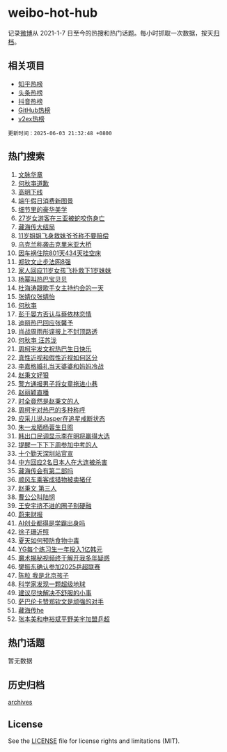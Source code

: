 # weibo-hot-hub

记录[微博](https://www.weibo.com)从 2021-1-7 日至今的热搜和热门话题。每小时抓取一次数据，按天[归档](archives)。

## 相关项目

- [知乎热榜](https://github.com/lonnyzhang423/zhihu-hot-hub)
- [头条热榜](https://github.com/lonnyzhang423/toutiao-hot-hub)
- [抖音热榜](https://github.com/lonnyzhang423/douyin-hot-hub)
- [GitHub热榜](https://github.com/lonnyzhang423/github-hot-hub)
- [v2ex热榜](https://github.com/lonnyzhang423/v2ex-hot-hub)


`更新时间：2025-06-03 21:32:48 +0800`

## 热门搜索

1. [文脉华章](https://m.weibo.cn/search?containerid=100103type%3D1%26t%3D10%26q%3D%23%E6%96%87%E8%84%89%E5%8D%8E%E7%AB%A0%23&stream_entry_id=51&isnewpage=1&extparam=seat%3D1%26c_type%3D51%26pos%3D0%26cate%3D10103%26q%3D%2523%25E6%2596%2587%25E8%2584%2589%25E5%258D%258E%25E7%25AB%25A0%2523%26filter_type%3Drealtimehot%26dgr%3D0%26stream_entry_id%3D51%26display_time%3D1748957566%26pre_seqid%3D17489575667550445716133)
1. [何秋亊道歉](https://m.weibo.cn/search?containerid=100103type%3D1%26t%3D10%26q%3D%E4%BD%95%E7%A7%8B%E4%BA%8A%E9%81%93%E6%AD%89&stream_entry_id=31&isnewpage=1&extparam=seat%3D1%26c_type%3D31%26cate%3D5001%26q%3D%25E4%25BD%2595%25E7%25A7%258B%25E4%25BA%258A%25E9%2581%2593%25E6%25AD%2589%26dgr%3D0%26stream_entry_id%3D31%26flag%3D1%26pos%3D0%26band_rank%3D1%26realpos%3D1%26filter_type%3Drealtimehot%26lcate%3D5001%26display_time%3D1748957566%26pre_seqid%3D17489575667550445716133)
1. [高明下线](https://m.weibo.cn/search?containerid=100103type%3D1%26t%3D10%26q%3D%E9%AB%98%E6%98%8E%E4%B8%8B%E7%BA%BF&stream_entry_id=31&isnewpage=1&extparam=seat%3D1%26c_type%3D31%26cate%3D5001%26q%3D%25E9%25AB%2598%25E6%2598%258E%25E4%25B8%258B%25E7%25BA%25BF%26dgr%3D0%26stream_entry_id%3D31%26flag%3D1%26pos%3D1%26band_rank%3D2%26realpos%3D2%26filter_type%3Drealtimehot%26lcate%3D5001%26display_time%3D1748957566%26pre_seqid%3D17489575667550445716133)
1. [端午假日消费新图景](https://m.weibo.cn/search?containerid=100103type%3D1%26t%3D10%26q%3D%23%E7%AB%AF%E5%8D%88%E5%81%87%E6%97%A5%E6%B6%88%E8%B4%B9%E6%96%B0%E5%9B%BE%E6%99%AF%23&stream_entry_id=31&isnewpage=1&extparam=seat%3D1%26c_type%3D31%26cate%3D5001%26q%3D%2523%25E7%25AB%25AF%25E5%258D%2588%25E5%2581%2587%25E6%2597%25A5%25E6%25B6%2588%25E8%25B4%25B9%25E6%2596%25B0%25E5%259B%25BE%25E6%2599%25AF%2523%26dgr%3D0%26stream_entry_id%3D31%26flag%3D0%26pos%3D2%26band_rank%3D3%26realpos%3D3%26filter_type%3Drealtimehot%26lcate%3D5001%26display_time%3D1748957566%26pre_seqid%3D17489575667550445716133)
1. [细节里的豪华美学](https://m.weibo.cn/search?containerid=100103type%3D1%26t%3D10%26q%3D%23%E7%BB%86%E8%8A%82%E9%87%8C%E7%9A%84%E8%B1%AA%E5%8D%8E%E7%BE%8E%E5%AD%A6%23&stream_entry_id=31&isnewpage=1&extparam=seat%3D1%26c_type%3D31%26is_ad_pos%3D1%26cate%3D5001%26q%3D%2523%25E7%25BB%2586%25E8%258A%2582%25E9%2587%258C%25E7%259A%2584%25E8%25B1%25AA%25E5%258D%258E%25E7%25BE%258E%25E5%25AD%25A6%2523%26dgr%3D0%26adid%3D288628%26stream_entry_id%3D31%26filter_type%3Drealtimehot%26topic_ad%3D1%26pos%3D3%26band_rank%3D4%26lcate%3D5001%26display_time%3D1748957566%26pre_seqid%3D17489575667550445716133)
1. [27岁女游客在三亚被蛇咬伤身亡](https://m.weibo.cn/search?containerid=100103type%3D1%26t%3D10%26q%3D%2327%E5%B2%81%E5%A5%B3%E6%B8%B8%E5%AE%A2%E5%9C%A8%E4%B8%89%E4%BA%9A%E8%A2%AB%E8%9B%87%E5%92%AC%E4%BC%A4%E8%BA%AB%E4%BA%A1%23&stream_entry_id=31&isnewpage=1&extparam=seat%3D1%26c_type%3D31%26cate%3D5001%26q%3D%252327%25E5%25B2%2581%25E5%25A5%25B3%25E6%25B8%25B8%25E5%25AE%25A2%25E5%259C%25A8%25E4%25B8%2589%25E4%25BA%259A%25E8%25A2%25AB%25E8%259B%2587%25E5%2592%25AC%25E4%25BC%25A4%25E8%25BA%25AB%25E4%25BA%25A1%2523%26dgr%3D0%26stream_entry_id%3D31%26flag%3D2%26pos%3D4%26band_rank%3D4%26realpos%3D4%26filter_type%3Drealtimehot%26lcate%3D5001%26display_time%3D1748957566%26pre_seqid%3D17489575667550445716133)
1. [藏海传大结局](https://m.weibo.cn/search?containerid=100103type%3D1%26t%3D10%26q%3D%23%E8%97%8F%E6%B5%B7%E4%BC%A0%E5%A4%A7%E7%BB%93%E5%B1%80%23&stream_entry_id=31&isnewpage=1&extparam=seat%3D1%26c_type%3D31%26cate%3D5001%26q%3D%2523%25E8%2597%258F%25E6%25B5%25B7%25E4%25BC%25A0%25E5%25A4%25A7%25E7%25BB%2593%25E5%25B1%2580%2523%26dgr%3D0%26stream_entry_id%3D31%26flag%3D2%26pos%3D5%26band_rank%3D5%26realpos%3D5%26filter_type%3Drealtimehot%26lcate%3D5001%26display_time%3D1748957566%26pre_seqid%3D17489575667550445716133)
1. [11岁姐姐飞身救妹爷爷称不要赔偿](https://m.weibo.cn/search?containerid=100103type%3D1%26t%3D10%26q%3D%2311%E5%B2%81%E5%A7%90%E5%A7%90%E9%A3%9E%E8%BA%AB%E6%95%91%E5%A6%B9%E7%88%B7%E7%88%B7%E7%A7%B0%E4%B8%8D%E8%A6%81%E8%B5%94%E5%81%BF%23&stream_entry_id=31&isnewpage=1&extparam=seat%3D1%26c_type%3D31%26cate%3D5001%26q%3D%252311%25E5%25B2%2581%25E5%25A7%2590%25E5%25A7%2590%25E9%25A3%259E%25E8%25BA%25AB%25E6%2595%2591%25E5%25A6%25B9%25E7%2588%25B7%25E7%2588%25B7%25E7%25A7%25B0%25E4%25B8%258D%25E8%25A6%2581%25E8%25B5%2594%25E5%2581%25BF%2523%26dgr%3D0%26stream_entry_id%3D31%26flag%3D0%26pos%3D6%26band_rank%3D6%26realpos%3D6%26filter_type%3Drealtimehot%26lcate%3D5001%26display_time%3D1748957566%26pre_seqid%3D17489575667550445716133)
1. [乌克兰称袭击克里米亚大桥](https://m.weibo.cn/search?containerid=100103type%3D1%26t%3D10%26q%3D%23%E4%B9%8C%E5%85%8B%E5%85%B0%E7%A7%B0%E8%A2%AD%E5%87%BB%E5%85%8B%E9%87%8C%E7%B1%B3%E4%BA%9A%E5%A4%A7%E6%A1%A5%23&stream_entry_id=31&isnewpage=1&extparam=seat%3D1%26c_type%3D31%26cate%3D5001%26q%3D%2523%25E4%25B9%258C%25E5%2585%258B%25E5%2585%25B0%25E7%25A7%25B0%25E8%25A2%25AD%25E5%2587%25BB%25E5%2585%258B%25E9%2587%258C%25E7%25B1%25B3%25E4%25BA%259A%25E5%25A4%25A7%25E6%25A1%25A5%2523%26dgr%3D0%26stream_entry_id%3D31%26flag%3D1%26pos%3D7%26band_rank%3D7%26realpos%3D7%26filter_type%3Drealtimehot%26lcate%3D5001%26display_time%3D1748957566%26pre_seqid%3D17489575667550445716133)
1. [因车祸住院801天434天挂空床](https://m.weibo.cn/search?containerid=100103type%3D1%26t%3D10%26q%3D%23%E5%9B%A0%E8%BD%A6%E7%A5%B8%E4%BD%8F%E9%99%A2801%E5%A4%A9434%E5%A4%A9%E6%8C%82%E7%A9%BA%E5%BA%8A%23&stream_entry_id=31&isnewpage=1&extparam=seat%3D1%26c_type%3D31%26cate%3D5001%26q%3D%2523%25E5%259B%25A0%25E8%25BD%25A6%25E7%25A5%25B8%25E4%25BD%258F%25E9%2599%25A2801%25E5%25A4%25A9434%25E5%25A4%25A9%25E6%258C%2582%25E7%25A9%25BA%25E5%25BA%258A%2523%26dgr%3D0%26stream_entry_id%3D31%26flag%3D0%26pos%3D8%26band_rank%3D8%26realpos%3D8%26filter_type%3Drealtimehot%26lcate%3D5001%26display_time%3D1748957566%26pre_seqid%3D17489575667550445716133)
1. [郑钦文止步法网8强](https://m.weibo.cn/search?containerid=100103type%3D1%26t%3D10%26q%3D%23%E9%83%91%E9%92%A6%E6%96%87%E6%AD%A2%E6%AD%A5%E6%B3%95%E7%BD%918%E5%BC%BA%23&stream_entry_id=31&isnewpage=1&extparam=seat%3D1%26c_type%3D31%26cate%3D5001%26q%3D%2523%25E9%2583%2591%25E9%2592%25A6%25E6%2596%2587%25E6%25AD%25A2%25E6%25AD%25A5%25E6%25B3%2595%25E7%25BD%25918%25E5%25BC%25BA%2523%26dgr%3D0%26stream_entry_id%3D31%26flag%3D0%26pos%3D9%26band_rank%3D9%26realpos%3D9%26filter_type%3Drealtimehot%26lcate%3D5001%26display_time%3D1748957566%26pre_seqid%3D17489575667550445716133)
1. [家人回应11岁女孩飞扑救下1岁妹妹](https://m.weibo.cn/search?containerid=100103type%3D1%26t%3D10%26q%3D%23%E5%AE%B6%E4%BA%BA%E5%9B%9E%E5%BA%9411%E5%B2%81%E5%A5%B3%E5%AD%A9%E9%A3%9E%E6%89%91%E6%95%91%E4%B8%8B1%E5%B2%81%E5%A6%B9%E5%A6%B9%23&stream_entry_id=31&isnewpage=1&extparam=seat%3D1%26c_type%3D31%26cate%3D5001%26q%3D%2523%25E5%25AE%25B6%25E4%25BA%25BA%25E5%259B%259E%25E5%25BA%259411%25E5%25B2%2581%25E5%25A5%25B3%25E5%25AD%25A9%25E9%25A3%259E%25E6%2589%2591%25E6%2595%2591%25E4%25B8%258B1%25E5%25B2%2581%25E5%25A6%25B9%25E5%25A6%25B9%2523%26dgr%3D0%26stream_entry_id%3D31%26flag%3D1%26pos%3D10%26band_rank%3D10%26realpos%3D10%26filter_type%3Drealtimehot%26lcate%3D5001%26display_time%3D1748957566%26pre_seqid%3D17489575667550445716133)
1. [杨幂叫热巴宝贝贝](https://m.weibo.cn/search?containerid=100103type%3D1%26t%3D10%26q%3D%23%E6%9D%A8%E5%B9%82%E5%8F%AB%E7%83%AD%E5%B7%B4%E5%AE%9D%E8%B4%9D%E8%B4%9D%23&stream_entry_id=31&isnewpage=1&extparam=seat%3D1%26c_type%3D31%26cate%3D5001%26q%3D%2523%25E6%259D%25A8%25E5%25B9%2582%25E5%258F%25AB%25E7%2583%25AD%25E5%25B7%25B4%25E5%25AE%259D%25E8%25B4%259D%25E8%25B4%259D%2523%26dgr%3D0%26stream_entry_id%3D31%26flag%3D2%26pos%3D11%26band_rank%3D11%26realpos%3D11%26filter_type%3Drealtimehot%26lcate%3D5001%26display_time%3D1748957566%26pre_seqid%3D17489575667550445716133)
1. [杜海涛跟歌手女主持约会的一天](https://m.weibo.cn/search?containerid=100103type%3D1%26t%3D10%26q%3D%23%E6%9D%9C%E6%B5%B7%E6%B6%9B%E8%B7%9F%E6%AD%8C%E6%89%8B%E5%A5%B3%E4%B8%BB%E6%8C%81%E7%BA%A6%E4%BC%9A%E7%9A%84%E4%B8%80%E5%A4%A9%23&stream_entry_id=31&isnewpage=1&extparam=seat%3D1%26c_type%3D31%26cate%3D5001%26q%3D%2523%25E6%259D%259C%25E6%25B5%25B7%25E6%25B6%259B%25E8%25B7%259F%25E6%25AD%258C%25E6%2589%258B%25E5%25A5%25B3%25E4%25B8%25BB%25E6%258C%2581%25E7%25BA%25A6%25E4%25BC%259A%25E7%259A%2584%25E4%25B8%2580%25E5%25A4%25A9%2523%26dgr%3D0%26stream_entry_id%3D31%26flag%3D2%26pos%3D12%26band_rank%3D12%26realpos%3D12%26filter_type%3Drealtimehot%26lcate%3D5001%26display_time%3D1748957566%26pre_seqid%3D17489575667550445716133)
1. [张婧仪张婧怡](https://m.weibo.cn/search?containerid=100103type%3D1%26t%3D10%26q%3D%E5%BC%A0%E5%A9%A7%E4%BB%AA%E5%BC%A0%E5%A9%A7%E6%80%A1&stream_entry_id=31&isnewpage=1&extparam=seat%3D1%26c_type%3D31%26cate%3D5001%26q%3D%25E5%25BC%25A0%25E5%25A9%25A7%25E4%25BB%25AA%25E5%25BC%25A0%25E5%25A9%25A7%25E6%2580%25A1%26dgr%3D0%26stream_entry_id%3D31%26flag%3D2%26pos%3D13%26band_rank%3D13%26realpos%3D13%26filter_type%3Drealtimehot%26lcate%3D5001%26display_time%3D1748957566%26pre_seqid%3D17489575667550445716133)
1. [何秋亊](https://m.weibo.cn/search?containerid=100103type%3D1%26t%3D10%26q%3D%E4%BD%95%E7%A7%8B%E4%BA%8A&stream_entry_id=31&isnewpage=1&extparam=seat%3D1%26c_type%3D31%26cate%3D5001%26q%3D%25E4%25BD%2595%25E7%25A7%258B%25E4%25BA%258A%26dgr%3D0%26stream_entry_id%3D31%26flag%3D0%26pos%3D14%26band_rank%3D14%26realpos%3D14%26filter_type%3Drealtimehot%26lcate%3D5001%26display_time%3D1748957566%26pre_seqid%3D17489575667550445716133)
1. [彭于晏方否认与蔡依林恋情](https://m.weibo.cn/search?containerid=100103type%3D1%26t%3D10%26q%3D%23%E5%BD%AD%E4%BA%8E%E6%99%8F%E6%96%B9%E5%90%A6%E8%AE%A4%E4%B8%8E%E8%94%A1%E4%BE%9D%E6%9E%97%E6%81%8B%E6%83%85%23&stream_entry_id=31&isnewpage=1&extparam=seat%3D1%26c_type%3D31%26cate%3D5001%26q%3D%2523%25E5%25BD%25AD%25E4%25BA%258E%25E6%2599%258F%25E6%2596%25B9%25E5%2590%25A6%25E8%25AE%25A4%25E4%25B8%258E%25E8%2594%25A1%25E4%25BE%259D%25E6%259E%2597%25E6%2581%258B%25E6%2583%2585%2523%26dgr%3D0%26stream_entry_id%3D31%26flag%3D2%26pos%3D15%26band_rank%3D15%26realpos%3D15%26filter_type%3Drealtimehot%26lcate%3D5001%26display_time%3D1748957566%26pre_seqid%3D17489575667550445716133)
1. [迪丽热巴回应张馨予](https://m.weibo.cn/search?containerid=100103type%3D1%26t%3D10%26q%3D%23%E8%BF%AA%E4%B8%BD%E7%83%AD%E5%B7%B4%E5%9B%9E%E5%BA%94%E5%BC%A0%E9%A6%A8%E4%BA%88%23&stream_entry_id=31&isnewpage=1&extparam=seat%3D1%26c_type%3D31%26cate%3D5001%26q%3D%2523%25E8%25BF%25AA%25E4%25B8%25BD%25E7%2583%25AD%25E5%25B7%25B4%25E5%259B%259E%25E5%25BA%2594%25E5%25BC%25A0%25E9%25A6%25A8%25E4%25BA%2588%2523%26dgr%3D0%26stream_entry_id%3D31%26flag%3D2%26pos%3D16%26band_rank%3D16%26realpos%3D16%26filter_type%3Drealtimehot%26lcate%3D5001%26display_time%3D1748957566%26pre_seqid%3D17489575667550445716133)
1. [肖战周雨彤谍报上不封顶路透](https://m.weibo.cn/search?containerid=100103type%3D1%26t%3D10%26q%3D%23%E8%82%96%E6%88%98%E5%91%A8%E9%9B%A8%E5%BD%A4%E8%B0%8D%E6%8A%A5%E4%B8%8A%E4%B8%8D%E5%B0%81%E9%A1%B6%E8%B7%AF%E9%80%8F%23&stream_entry_id=31&isnewpage=1&extparam=seat%3D1%26c_type%3D31%26cate%3D5001%26q%3D%2523%25E8%2582%2596%25E6%2588%2598%25E5%2591%25A8%25E9%259B%25A8%25E5%25BD%25A4%25E8%25B0%258D%25E6%258A%25A5%25E4%25B8%258A%25E4%25B8%258D%25E5%25B0%2581%25E9%25A1%25B6%25E8%25B7%25AF%25E9%2580%258F%2523%26dgr%3D0%26stream_entry_id%3D31%26flag%3D1%26pos%3D17%26band_rank%3D17%26realpos%3D17%26filter_type%3Drealtimehot%26lcate%3D5001%26display_time%3D1748957566%26pre_seqid%3D17489575667550445716133)
1. [何秋亊 汪苏泷](https://m.weibo.cn/search?containerid=100103type%3D1%26t%3D10%26q%3D%E4%BD%95%E7%A7%8B%E4%BA%8A+%E6%B1%AA%E8%8B%8F%E6%B3%B7&stream_entry_id=31&isnewpage=1&extparam=seat%3D1%26c_type%3D31%26cate%3D5001%26q%3D%25E4%25BD%2595%25E7%25A7%258B%25E4%25BA%258A%2520%25E6%25B1%25AA%25E8%258B%258F%25E6%25B3%25B7%26dgr%3D0%26stream_entry_id%3D31%26flag%3D2%26pos%3D18%26band_rank%3D18%26realpos%3D18%26filter_type%3Drealtimehot%26lcate%3D5001%26display_time%3D1748957566%26pre_seqid%3D17489575667550445716133)
1. [周柯宇发文祝热巴生日快乐](https://m.weibo.cn/search?containerid=100103type%3D1%26t%3D10%26q%3D%23%E5%91%A8%E6%9F%AF%E5%AE%87%E5%8F%91%E6%96%87%E7%A5%9D%E7%83%AD%E5%B7%B4%E7%94%9F%E6%97%A5%E5%BF%AB%E4%B9%90%23&stream_entry_id=31&isnewpage=1&extparam=seat%3D1%26c_type%3D31%26cate%3D5001%26q%3D%2523%25E5%2591%25A8%25E6%259F%25AF%25E5%25AE%2587%25E5%258F%2591%25E6%2596%2587%25E7%25A5%259D%25E7%2583%25AD%25E5%25B7%25B4%25E7%2594%259F%25E6%2597%25A5%25E5%25BF%25AB%25E4%25B9%2590%2523%26dgr%3D0%26stream_entry_id%3D31%26flag%3D1%26pos%3D19%26band_rank%3D19%26realpos%3D19%26filter_type%3Drealtimehot%26lcate%3D5001%26display_time%3D1748957566%26pre_seqid%3D17489575667550445716133)
1. [真性近视和假性近视如何区分](https://m.weibo.cn/search?containerid=100103type%3D1%26t%3D10%26q%3D%E7%9C%9F%E6%80%A7%E8%BF%91%E8%A7%86%E5%92%8C%E5%81%87%E6%80%A7%E8%BF%91%E8%A7%86%E5%A6%82%E4%BD%95%E5%8C%BA%E5%88%86&stream_entry_id=31&isnewpage=1&extparam=seat%3D1%26c_type%3D31%26cate%3D5001%26q%3D%25E7%259C%259F%25E6%2580%25A7%25E8%25BF%2591%25E8%25A7%2586%25E5%2592%258C%25E5%2581%2587%25E6%2580%25A7%25E8%25BF%2591%25E8%25A7%2586%25E5%25A6%2582%25E4%25BD%2595%25E5%258C%25BA%25E5%2588%2586%26dgr%3D0%26stream_entry_id%3D31%26flag%3D1%26pos%3D20%26is_ai_ask%3D1%26band_rank%3D20%26realpos%3D20%26filter_type%3Drealtimehot%26lcate%3D5001%26display_time%3D1748957566%26pre_seqid%3D17489575667550445716133)
1. [李嘉格婚礼当天婆婆和妈妈冷战](https://m.weibo.cn/search?containerid=100103type%3D1%26t%3D10%26q%3D%E6%9D%8E%E5%98%89%E6%A0%BC%E5%A9%9A%E7%A4%BC%E5%BD%93%E5%A4%A9%E5%A9%86%E5%A9%86%E5%92%8C%E5%A6%88%E5%A6%88%E5%86%B7%E6%88%98&stream_entry_id=31&isnewpage=1&extparam=seat%3D1%26c_type%3D31%26cate%3D5001%26q%3D%25E6%259D%258E%25E5%2598%2589%25E6%25A0%25BC%25E5%25A9%259A%25E7%25A4%25BC%25E5%25BD%2593%25E5%25A4%25A9%25E5%25A9%2586%25E5%25A9%2586%25E5%2592%258C%25E5%25A6%2588%25E5%25A6%2588%25E5%2586%25B7%25E6%2588%2598%26dgr%3D0%26stream_entry_id%3D31%26flag%3D2%26pos%3D21%26band_rank%3D21%26realpos%3D21%26filter_type%3Drealtimehot%26lcate%3D5001%26display_time%3D1748957566%26pre_seqid%3D17489575667550445716133)
1. [赵秉文好狠](https://m.weibo.cn/search?containerid=100103type%3D1%26t%3D10%26q%3D%E8%B5%B5%E7%A7%89%E6%96%87%E5%A5%BD%E7%8B%A0&stream_entry_id=31&isnewpage=1&extparam=seat%3D1%26c_type%3D31%26cate%3D5001%26q%3D%25E8%25B5%25B5%25E7%25A7%2589%25E6%2596%2587%25E5%25A5%25BD%25E7%258B%25A0%26dgr%3D0%26stream_entry_id%3D31%26flag%3D1%26pos%3D22%26band_rank%3D22%26realpos%3D22%26filter_type%3Drealtimehot%26lcate%3D5001%26display_time%3D1748957566%26pre_seqid%3D17489575667550445716133)
1. [警方通报男子将女童拖进小巷](https://m.weibo.cn/search?containerid=100103type%3D1%26t%3D10%26q%3D%23%E8%AD%A6%E6%96%B9%E9%80%9A%E6%8A%A5%E7%94%B7%E5%AD%90%E5%B0%86%E5%A5%B3%E7%AB%A5%E6%8B%96%E8%BF%9B%E5%B0%8F%E5%B7%B7%23&stream_entry_id=31&isnewpage=1&extparam=seat%3D1%26c_type%3D31%26cate%3D5001%26q%3D%2523%25E8%25AD%25A6%25E6%2596%25B9%25E9%2580%259A%25E6%258A%25A5%25E7%2594%25B7%25E5%25AD%2590%25E5%25B0%2586%25E5%25A5%25B3%25E7%25AB%25A5%25E6%258B%2596%25E8%25BF%259B%25E5%25B0%258F%25E5%25B7%25B7%2523%26dgr%3D0%26stream_entry_id%3D31%26flag%3D0%26pos%3D23%26band_rank%3D23%26realpos%3D23%26filter_type%3Drealtimehot%26lcate%3D5001%26display_time%3D1748957566%26pre_seqid%3D17489575667550445716133)
1. [赵丽颖直播](https://m.weibo.cn/search?containerid=100103type%3D1%26t%3D10%26q%3D%E8%B5%B5%E4%B8%BD%E9%A2%96%E7%9B%B4%E6%92%AD&stream_entry_id=31&isnewpage=1&extparam=seat%3D1%26c_type%3D31%26cate%3D5001%26q%3D%25E8%25B5%25B5%25E4%25B8%25BD%25E9%25A2%2596%25E7%259B%25B4%25E6%2592%25AD%26dgr%3D0%26stream_entry_id%3D31%26flag%3D1%26pos%3D24%26band_rank%3D24%26realpos%3D24%26filter_type%3Drealtimehot%26lcate%3D5001%26display_time%3D1748957566%26pre_seqid%3D17489575667550445716133)
1. [时全竟然是赵秉文的人](https://m.weibo.cn/search?containerid=100103type%3D1%26t%3D10%26q%3D%23%E6%97%B6%E5%85%A8%E7%AB%9F%E7%84%B6%E6%98%AF%E8%B5%B5%E7%A7%89%E6%96%87%E7%9A%84%E4%BA%BA%23&stream_entry_id=31&isnewpage=1&extparam=seat%3D1%26c_type%3D31%26cate%3D5001%26q%3D%2523%25E6%2597%25B6%25E5%2585%25A8%25E7%25AB%259F%25E7%2584%25B6%25E6%2598%25AF%25E8%25B5%25B5%25E7%25A7%2589%25E6%2596%2587%25E7%259A%2584%25E4%25BA%25BA%2523%26dgr%3D0%26stream_entry_id%3D31%26flag%3D1%26pos%3D25%26band_rank%3D25%26realpos%3D25%26filter_type%3Drealtimehot%26lcate%3D5001%26display_time%3D1748957566%26pre_seqid%3D17489575667550445716133)
1. [周柯宇对热巴的多种称呼](https://m.weibo.cn/search?containerid=100103type%3D1%26t%3D10%26q%3D%23%E5%91%A8%E6%9F%AF%E5%AE%87%E5%AF%B9%E7%83%AD%E5%B7%B4%E7%9A%84%E5%A4%9A%E7%A7%8D%E7%A7%B0%E5%91%BC%23&stream_entry_id=31&isnewpage=1&extparam=seat%3D1%26c_type%3D31%26cate%3D5001%26q%3D%2523%25E5%2591%25A8%25E6%259F%25AF%25E5%25AE%2587%25E5%25AF%25B9%25E7%2583%25AD%25E5%25B7%25B4%25E7%259A%2584%25E5%25A4%259A%25E7%25A7%258D%25E7%25A7%25B0%25E5%2591%25BC%2523%26dgr%3D0%26stream_entry_id%3D31%26flag%3D0%26pos%3D26%26band_rank%3D26%26realpos%3D26%26filter_type%3Drealtimehot%26lcate%3D5001%26display_time%3D1748957566%26pre_seqid%3D17489575667550445716133)
1. [应采儿说Jasper在追星戒断状态](https://m.weibo.cn/search?containerid=100103type%3D1%26t%3D10%26q%3D%E5%BA%94%E9%87%87%E5%84%BF%E8%AF%B4Jasper%E5%9C%A8%E8%BF%BD%E6%98%9F%E6%88%92%E6%96%AD%E7%8A%B6%E6%80%81&stream_entry_id=31&isnewpage=1&extparam=seat%3D1%26c_type%3D31%26cate%3D5001%26q%3D%25E5%25BA%2594%25E9%2587%2587%25E5%2584%25BF%25E8%25AF%25B4Jasper%25E5%259C%25A8%25E8%25BF%25BD%25E6%2598%259F%25E6%2588%2592%25E6%2596%25AD%25E7%258A%25B6%25E6%2580%2581%26dgr%3D0%26stream_entry_id%3D31%26flag%3D0%26pos%3D27%26band_rank%3D27%26realpos%3D27%26filter_type%3Drealtimehot%26lcate%3D5001%26display_time%3D1748957566%26pre_seqid%3D17489575667550445716133)
1. [朱一龙晒杨蓉生日照](https://m.weibo.cn/search?containerid=100103type%3D1%26t%3D10%26q%3D%23%E6%9C%B1%E4%B8%80%E9%BE%99%E6%99%92%E6%9D%A8%E8%93%89%E7%94%9F%E6%97%A5%E7%85%A7%23&stream_entry_id=31&isnewpage=1&extparam=seat%3D1%26c_type%3D31%26cate%3D5001%26q%3D%2523%25E6%259C%25B1%25E4%25B8%2580%25E9%25BE%2599%25E6%2599%2592%25E6%259D%25A8%25E8%2593%2589%25E7%2594%259F%25E6%2597%25A5%25E7%2585%25A7%2523%26dgr%3D0%26stream_entry_id%3D31%26flag%3D0%26pos%3D28%26band_rank%3D28%26realpos%3D28%26filter_type%3Drealtimehot%26lcate%3D5001%26display_time%3D1748957566%26pre_seqid%3D17489575667550445716133)
1. [韩出口民调显示李在明将赢得大选](https://m.weibo.cn/search?containerid=100103type%3D1%26t%3D10%26q%3D%23%E9%9F%A9%E5%87%BA%E5%8F%A3%E6%B0%91%E8%B0%83%E6%98%BE%E7%A4%BA%E6%9D%8E%E5%9C%A8%E6%98%8E%E5%B0%86%E8%B5%A2%E5%BE%97%E5%A4%A7%E9%80%89%23&stream_entry_id=31&isnewpage=1&extparam=seat%3D1%26c_type%3D31%26cate%3D5001%26q%3D%2523%25E9%259F%25A9%25E5%2587%25BA%25E5%258F%25A3%25E6%25B0%2591%25E8%25B0%2583%25E6%2598%25BE%25E7%25A4%25BA%25E6%259D%258E%25E5%259C%25A8%25E6%2598%258E%25E5%25B0%2586%25E8%25B5%25A2%25E5%25BE%2597%25E5%25A4%25A7%25E9%2580%2589%2523%26dgr%3D0%26stream_entry_id%3D31%26flag%3D0%26pos%3D29%26band_rank%3D29%26realpos%3D29%26filter_type%3Drealtimehot%26lcate%3D5001%26display_time%3D1748957566%26pre_seqid%3D17489575667550445716133)
1. [提醒一下下下周参加中考的人](https://m.weibo.cn/search?containerid=100103type%3D1%26t%3D10%26q%3D%E6%8F%90%E9%86%92%E4%B8%80%E4%B8%8B%E4%B8%8B%E4%B8%8B%E5%91%A8%E5%8F%82%E5%8A%A0%E4%B8%AD%E8%80%83%E7%9A%84%E4%BA%BA&stream_entry_id=31&isnewpage=1&extparam=seat%3D1%26c_type%3D31%26cate%3D5001%26q%3D%25E6%258F%2590%25E9%2586%2592%25E4%25B8%2580%25E4%25B8%258B%25E4%25B8%258B%25E4%25B8%258B%25E5%2591%25A8%25E5%258F%2582%25E5%258A%25A0%25E4%25B8%25AD%25E8%2580%2583%25E7%259A%2584%25E4%25BA%25BA%26dgr%3D0%26stream_entry_id%3D31%26flag%3D1%26pos%3D30%26band_rank%3D30%26realpos%3D30%26filter_type%3Drealtimehot%26lcate%3D5001%26display_time%3D1748957566%26pre_seqid%3D17489575667550445716133)
1. [十个勤天深圳站官宣](https://m.weibo.cn/search?containerid=100103type%3D1%26t%3D10%26q%3D%E5%8D%81%E4%B8%AA%E5%8B%A4%E5%A4%A9%E6%B7%B1%E5%9C%B3%E7%AB%99%E5%AE%98%E5%AE%A3&stream_entry_id=31&isnewpage=1&extparam=seat%3D1%26c_type%3D31%26cate%3D5001%26q%3D%25E5%258D%2581%25E4%25B8%25AA%25E5%258B%25A4%25E5%25A4%25A9%25E6%25B7%25B1%25E5%259C%25B3%25E7%25AB%2599%25E5%25AE%2598%25E5%25AE%25A3%26dgr%3D0%26stream_entry_id%3D31%26flag%3D1%26pos%3D31%26band_rank%3D31%26realpos%3D31%26filter_type%3Drealtimehot%26lcate%3D5001%26display_time%3D1748957566%26pre_seqid%3D17489575667550445716133)
1. [中方回应2名日本人在大连被杀害](https://m.weibo.cn/search?containerid=100103type%3D1%26t%3D10%26q%3D%23%E4%B8%AD%E6%96%B9%E5%9B%9E%E5%BA%942%E5%90%8D%E6%97%A5%E6%9C%AC%E4%BA%BA%E5%9C%A8%E5%A4%A7%E8%BF%9E%E8%A2%AB%E6%9D%80%E5%AE%B3%23&stream_entry_id=31&isnewpage=1&extparam=seat%3D1%26c_type%3D31%26cate%3D5001%26q%3D%2523%25E4%25B8%25AD%25E6%2596%25B9%25E5%259B%259E%25E5%25BA%25942%25E5%2590%258D%25E6%2597%25A5%25E6%259C%25AC%25E4%25BA%25BA%25E5%259C%25A8%25E5%25A4%25A7%25E8%25BF%259E%25E8%25A2%25AB%25E6%259D%2580%25E5%25AE%25B3%2523%26dgr%3D0%26stream_entry_id%3D31%26flag%3D0%26pos%3D32%26band_rank%3D32%26realpos%3D32%26filter_type%3Drealtimehot%26lcate%3D5001%26display_time%3D1748957566%26pre_seqid%3D17489575667550445716133)
1. [藏海传会有第二部吗](https://m.weibo.cn/search?containerid=100103type%3D1%26t%3D10%26q%3D%23%E8%97%8F%E6%B5%B7%E4%BC%A0%E4%BC%9A%E6%9C%89%E7%AC%AC%E4%BA%8C%E9%83%A8%E5%90%97%23&stream_entry_id=31&isnewpage=1&extparam=seat%3D1%26c_type%3D31%26cate%3D5001%26q%3D%2523%25E8%2597%258F%25E6%25B5%25B7%25E4%25BC%25A0%25E4%25BC%259A%25E6%259C%2589%25E7%25AC%25AC%25E4%25BA%258C%25E9%2583%25A8%25E5%2590%2597%2523%26dgr%3D0%26stream_entry_id%3D31%26flag%3D1%26pos%3D33%26band_rank%3D33%26realpos%3D33%26filter_type%3Drealtimehot%26lcate%3D5001%26display_time%3D1748957566%26pre_seqid%3D17489575667550445716133)
1. [顺风车乘客成猎物被卖猪仔](https://m.weibo.cn/search?containerid=100103type%3D1%26t%3D10%26q%3D%23%E9%A1%BA%E9%A3%8E%E8%BD%A6%E4%B9%98%E5%AE%A2%E6%88%90%E7%8C%8E%E7%89%A9%E8%A2%AB%E5%8D%96%E7%8C%AA%E4%BB%94%23&stream_entry_id=31&isnewpage=1&extparam=seat%3D1%26c_type%3D31%26cate%3D5001%26q%3D%2523%25E9%25A1%25BA%25E9%25A3%258E%25E8%25BD%25A6%25E4%25B9%2598%25E5%25AE%25A2%25E6%2588%2590%25E7%258C%258E%25E7%2589%25A9%25E8%25A2%25AB%25E5%258D%2596%25E7%258C%25AA%25E4%25BB%2594%2523%26dgr%3D0%26stream_entry_id%3D31%26flag%3D1%26pos%3D34%26band_rank%3D34%26realpos%3D34%26filter_type%3Drealtimehot%26lcate%3D5001%26display_time%3D1748957566%26pre_seqid%3D17489575667550445716133)
1. [赵秉文 第三人](https://m.weibo.cn/search?containerid=100103type%3D1%26t%3D10%26q%3D%E8%B5%B5%E7%A7%89%E6%96%87+%E7%AC%AC%E4%B8%89%E4%BA%BA&stream_entry_id=31&isnewpage=1&extparam=seat%3D1%26c_type%3D31%26cate%3D5001%26q%3D%25E8%25B5%25B5%25E7%25A7%2589%25E6%2596%2587%2520%25E7%25AC%25AC%25E4%25B8%2589%25E4%25BA%25BA%26dgr%3D0%26stream_entry_id%3D31%26flag%3D1%26pos%3D35%26band_rank%3D35%26realpos%3D35%26filter_type%3Drealtimehot%26lcate%3D5001%26display_time%3D1748957566%26pre_seqid%3D17489575667550445716133)
1. [曹公公叫陆悯](https://m.weibo.cn/search?containerid=100103type%3D1%26t%3D10%26q%3D%E6%9B%B9%E5%85%AC%E5%85%AC%E5%8F%AB%E9%99%86%E6%82%AF&stream_entry_id=31&isnewpage=1&extparam=seat%3D1%26c_type%3D31%26cate%3D5001%26q%3D%25E6%259B%25B9%25E5%2585%25AC%25E5%2585%25AC%25E5%258F%25AB%25E9%2599%2586%25E6%2582%25AF%26dgr%3D0%26stream_entry_id%3D31%26flag%3D1%26pos%3D36%26band_rank%3D36%26realpos%3D36%26filter_type%3Drealtimehot%26lcate%3D5001%26display_time%3D1748957566%26pre_seqid%3D17489575667550445716133)
1. [王安宇挤不进的圈子别硬融](https://m.weibo.cn/search?containerid=100103type%3D1%26t%3D10%26q%3D%E7%8E%8B%E5%AE%89%E5%AE%87%E6%8C%A4%E4%B8%8D%E8%BF%9B%E7%9A%84%E5%9C%88%E5%AD%90%E5%88%AB%E7%A1%AC%E8%9E%8D&stream_entry_id=31&isnewpage=1&extparam=seat%3D1%26c_type%3D31%26cate%3D5001%26q%3D%25E7%258E%258B%25E5%25AE%2589%25E5%25AE%2587%25E6%258C%25A4%25E4%25B8%258D%25E8%25BF%259B%25E7%259A%2584%25E5%259C%2588%25E5%25AD%2590%25E5%2588%25AB%25E7%25A1%25AC%25E8%259E%258D%26dgr%3D0%26stream_entry_id%3D31%26flag%3D1%26pos%3D37%26band_rank%3D37%26realpos%3D37%26filter_type%3Drealtimehot%26lcate%3D5001%26display_time%3D1748957566%26pre_seqid%3D17489575667550445716133)
1. [蔚来财报](https://m.weibo.cn/search?containerid=100103type%3D1%26t%3D10%26q%3D%E8%94%9A%E6%9D%A5%E8%B4%A2%E6%8A%A5&stream_entry_id=31&isnewpage=1&extparam=seat%3D1%26c_type%3D31%26cate%3D5001%26q%3D%25E8%2594%259A%25E6%259D%25A5%25E8%25B4%25A2%25E6%258A%25A5%26dgr%3D0%26stream_entry_id%3D31%26flag%3D1%26pos%3D38%26band_rank%3D38%26realpos%3D38%26filter_type%3Drealtimehot%26lcate%3D5001%26display_time%3D1748957566%26pre_seqid%3D17489575667550445716133)
1. [AI创业都得是学霸出身吗](https://m.weibo.cn/search?containerid=100103type%3D1%26t%3D10%26q%3DAI%E5%88%9B%E4%B8%9A%E9%83%BD%E5%BE%97%E6%98%AF%E5%AD%A6%E9%9C%B8%E5%87%BA%E8%BA%AB%E5%90%97&stream_entry_id=31&isnewpage=1&extparam=seat%3D1%26c_type%3D31%26cate%3D5001%26q%3DAI%25E5%2588%259B%25E4%25B8%259A%25E9%2583%25BD%25E5%25BE%2597%25E6%2598%25AF%25E5%25AD%25A6%25E9%259C%25B8%25E5%2587%25BA%25E8%25BA%25AB%25E5%2590%2597%26dgr%3D0%26stream_entry_id%3D31%26flag%3D1%26pos%3D39%26is_ai_ask%3D1%26band_rank%3D39%26realpos%3D39%26filter_type%3Drealtimehot%26lcate%3D5001%26display_time%3D1748957566%26pre_seqid%3D17489575667550445716133)
1. [徐子珊近照](https://m.weibo.cn/search?containerid=100103type%3D1%26t%3D10%26q%3D%23%E5%BE%90%E5%AD%90%E7%8F%8A%E8%BF%91%E7%85%A7%23&stream_entry_id=31&isnewpage=1&extparam=seat%3D1%26c_type%3D31%26cate%3D5001%26q%3D%2523%25E5%25BE%2590%25E5%25AD%2590%25E7%258F%258A%25E8%25BF%2591%25E7%2585%25A7%2523%26dgr%3D0%26stream_entry_id%3D31%26flag%3D0%26pos%3D40%26band_rank%3D40%26realpos%3D40%26filter_type%3Drealtimehot%26lcate%3D5001%26display_time%3D1748957566%26pre_seqid%3D17489575667550445716133)
1. [夏天如何预防食物中毒](https://m.weibo.cn/search?containerid=100103type%3D1%26t%3D10%26q%3D%E5%A4%8F%E5%A4%A9%E5%A6%82%E4%BD%95%E9%A2%84%E9%98%B2%E9%A3%9F%E7%89%A9%E4%B8%AD%E6%AF%92&stream_entry_id=31&isnewpage=1&extparam=seat%3D1%26c_type%3D31%26cate%3D5001%26q%3D%25E5%25A4%258F%25E5%25A4%25A9%25E5%25A6%2582%25E4%25BD%2595%25E9%25A2%2584%25E9%2598%25B2%25E9%25A3%259F%25E7%2589%25A9%25E4%25B8%25AD%25E6%25AF%2592%26dgr%3D0%26stream_entry_id%3D31%26flag%3D1%26pos%3D41%26is_ai_ask%3D1%26band_rank%3D41%26realpos%3D41%26filter_type%3Drealtimehot%26lcate%3D5001%26display_time%3D1748957566%26pre_seqid%3D17489575667550445716133)
1. [YG每个练习生一年投入1亿韩元](https://m.weibo.cn/search?containerid=100103type%3D1%26t%3D10%26q%3D%23YG%E6%AF%8F%E4%B8%AA%E7%BB%83%E4%B9%A0%E7%94%9F%E4%B8%80%E5%B9%B4%E6%8A%95%E5%85%A51%E4%BA%BF%E9%9F%A9%E5%85%83%23&stream_entry_id=31&isnewpage=1&extparam=seat%3D1%26c_type%3D31%26cate%3D5001%26q%3D%2523YG%25E6%25AF%258F%25E4%25B8%25AA%25E7%25BB%2583%25E4%25B9%25A0%25E7%2594%259F%25E4%25B8%2580%25E5%25B9%25B4%25E6%258A%2595%25E5%2585%25A51%25E4%25BA%25BF%25E9%259F%25A9%25E5%2585%2583%2523%26dgr%3D0%26stream_entry_id%3D31%26flag%3D1%26pos%3D42%26band_rank%3D42%26realpos%3D42%26filter_type%3Drealtimehot%26lcate%3D5001%26display_time%3D1748957566%26pre_seqid%3D17489575667550445716133)
1. [魔术揭秘视频终于解开我多年疑惑](https://m.weibo.cn/search?containerid=100103type%3D1%26t%3D10%26q%3D%E9%AD%94%E6%9C%AF%E6%8F%AD%E7%A7%98%E8%A7%86%E9%A2%91%E7%BB%88%E4%BA%8E%E8%A7%A3%E5%BC%80%E6%88%91%E5%A4%9A%E5%B9%B4%E7%96%91%E6%83%91&stream_entry_id=31&isnewpage=1&extparam=seat%3D1%26c_type%3D31%26cate%3D5001%26q%3D%25E9%25AD%2594%25E6%259C%25AF%25E6%258F%25AD%25E7%25A7%2598%25E8%25A7%2586%25E9%25A2%2591%25E7%25BB%2588%25E4%25BA%258E%25E8%25A7%25A3%25E5%25BC%2580%25E6%2588%2591%25E5%25A4%259A%25E5%25B9%25B4%25E7%2596%2591%25E6%2583%2591%26dgr%3D0%26stream_entry_id%3D31%26flag%3D1%26pos%3D43%26band_rank%3D43%26realpos%3D43%26filter_type%3Drealtimehot%26lcate%3D5001%26display_time%3D1748957566%26pre_seqid%3D17489575667550445716133)
1. [樊振东确认参加2025乒超联赛](https://m.weibo.cn/search?containerid=100103type%3D1%26t%3D10%26q%3D%23%E6%A8%8A%E6%8C%AF%E4%B8%9C%E7%A1%AE%E8%AE%A4%E5%8F%82%E5%8A%A02025%E4%B9%92%E8%B6%85%E8%81%94%E8%B5%9B%23&stream_entry_id=31&isnewpage=1&extparam=seat%3D1%26c_type%3D31%26cate%3D5001%26q%3D%2523%25E6%25A8%258A%25E6%258C%25AF%25E4%25B8%259C%25E7%25A1%25AE%25E8%25AE%25A4%25E5%258F%2582%25E5%258A%25A02025%25E4%25B9%2592%25E8%25B6%2585%25E8%2581%2594%25E8%25B5%259B%2523%26dgr%3D0%26stream_entry_id%3D31%26flag%3D0%26pos%3D44%26band_rank%3D44%26realpos%3D44%26filter_type%3Drealtimehot%26lcate%3D5001%26display_time%3D1748957566%26pre_seqid%3D17489575667550445716133)
1. [陈粒 我是北京孩子](https://m.weibo.cn/search?containerid=100103type%3D1%26t%3D10%26q%3D%E9%99%88%E7%B2%92+%E6%88%91%E6%98%AF%E5%8C%97%E4%BA%AC%E5%AD%A9%E5%AD%90&stream_entry_id=31&isnewpage=1&extparam=seat%3D1%26c_type%3D31%26cate%3D5001%26q%3D%25E9%2599%2588%25E7%25B2%2592%2520%25E6%2588%2591%25E6%2598%25AF%25E5%258C%2597%25E4%25BA%25AC%25E5%25AD%25A9%25E5%25AD%2590%26dgr%3D0%26stream_entry_id%3D31%26flag%3D1%26pos%3D45%26band_rank%3D45%26realpos%3D45%26filter_type%3Drealtimehot%26lcate%3D5001%26display_time%3D1748957566%26pre_seqid%3D17489575667550445716133)
1. [科学家发现一颗超级地球](https://m.weibo.cn/search?containerid=100103type%3D1%26t%3D10%26q%3D%23%E7%A7%91%E5%AD%A6%E5%AE%B6%E5%8F%91%E7%8E%B0%E4%B8%80%E9%A2%97%E8%B6%85%E7%BA%A7%E5%9C%B0%E7%90%83%23&stream_entry_id=31&isnewpage=1&extparam=seat%3D1%26c_type%3D31%26cate%3D5001%26q%3D%2523%25E7%25A7%2591%25E5%25AD%25A6%25E5%25AE%25B6%25E5%258F%2591%25E7%258E%25B0%25E4%25B8%2580%25E9%25A2%2597%25E8%25B6%2585%25E7%25BA%25A7%25E5%259C%25B0%25E7%2590%2583%2523%26dgr%3D0%26stream_entry_id%3D31%26flag%3D0%26pos%3D46%26band_rank%3D46%26realpos%3D46%26filter_type%3Drealtimehot%26lcate%3D5001%26display_time%3D1748957566%26pre_seqid%3D17489575667550445716133)
1. [建议尽快解决不舒服的小事](https://m.weibo.cn/search?containerid=100103type%3D1%26t%3D10%26q%3D%23%E5%BB%BA%E8%AE%AE%E5%B0%BD%E5%BF%AB%E8%A7%A3%E5%86%B3%E4%B8%8D%E8%88%92%E6%9C%8D%E7%9A%84%E5%B0%8F%E4%BA%8B%23&stream_entry_id=31&isnewpage=1&extparam=seat%3D1%26c_type%3D31%26cate%3D5001%26q%3D%2523%25E5%25BB%25BA%25E8%25AE%25AE%25E5%25B0%25BD%25E5%25BF%25AB%25E8%25A7%25A3%25E5%2586%25B3%25E4%25B8%258D%25E8%2588%2592%25E6%259C%258D%25E7%259A%2584%25E5%25B0%258F%25E4%25BA%258B%2523%26dgr%3D0%26stream_entry_id%3D31%26flag%3D1%26pos%3D47%26band_rank%3D47%26realpos%3D47%26filter_type%3Drealtimehot%26lcate%3D5001%26display_time%3D1748957566%26pre_seqid%3D17489575667550445716133)
1. [萨巴伦卡赞郑钦文是顽强的对手](https://m.weibo.cn/search?containerid=100103type%3D1%26t%3D10%26q%3D%23%E8%90%A8%E5%B7%B4%E4%BC%A6%E5%8D%A1%E8%B5%9E%E9%83%91%E9%92%A6%E6%96%87%E6%98%AF%E9%A1%BD%E5%BC%BA%E7%9A%84%E5%AF%B9%E6%89%8B%23&stream_entry_id=31&isnewpage=1&extparam=seat%3D1%26c_type%3D31%26cate%3D5001%26q%3D%2523%25E8%2590%25A8%25E5%25B7%25B4%25E4%25BC%25A6%25E5%258D%25A1%25E8%25B5%259E%25E9%2583%2591%25E9%2592%25A6%25E6%2596%2587%25E6%2598%25AF%25E9%25A1%25BD%25E5%25BC%25BA%25E7%259A%2584%25E5%25AF%25B9%25E6%2589%258B%2523%26dgr%3D0%26stream_entry_id%3D31%26flag%3D1%26pos%3D48%26band_rank%3D48%26realpos%3D48%26filter_type%3Drealtimehot%26lcate%3D5001%26display_time%3D1748957566%26pre_seqid%3D17489575667550445716133)
1. [藏海传he](https://m.weibo.cn/search?containerid=100103type%3D1%26t%3D10%26q%3D%E8%97%8F%E6%B5%B7%E4%BC%A0he&stream_entry_id=31&isnewpage=1&extparam=seat%3D1%26c_type%3D31%26cate%3D5001%26q%3D%25E8%2597%258F%25E6%25B5%25B7%25E4%25BC%25A0he%26dgr%3D0%26stream_entry_id%3D31%26flag%3D0%26pos%3D49%26band_rank%3D49%26realpos%3D49%26filter_type%3Drealtimehot%26lcate%3D5001%26display_time%3D1748957566%26pre_seqid%3D17489575667550445716133)
1. [张本美和申裕斌平野美宇加盟乒超](https://m.weibo.cn/search?containerid=100103type%3D1%26t%3D10%26q%3D%23%E5%BC%A0%E6%9C%AC%E7%BE%8E%E5%92%8C%E7%94%B3%E8%A3%95%E6%96%8C%E5%B9%B3%E9%87%8E%E7%BE%8E%E5%AE%87%E5%8A%A0%E7%9B%9F%E4%B9%92%E8%B6%85%23&stream_entry_id=31&isnewpage=1&extparam=seat%3D1%26c_type%3D31%26cate%3D5001%26q%3D%2523%25E5%25BC%25A0%25E6%259C%25AC%25E7%25BE%258E%25E5%2592%258C%25E7%2594%25B3%25E8%25A3%2595%25E6%2596%258C%25E5%25B9%25B3%25E9%2587%258E%25E7%25BE%258E%25E5%25AE%2587%25E5%258A%25A0%25E7%259B%259F%25E4%25B9%2592%25E8%25B6%2585%2523%26dgr%3D0%26stream_entry_id%3D31%26flag%3D1%26pos%3D50%26band_rank%3D50%26realpos%3D50%26filter_type%3Drealtimehot%26lcate%3D5001%26display_time%3D1748957566%26pre_seqid%3D17489575667550445716133)

## 热门话题

暂无数据

## 历史归档

[archives](archives)

## License

See the [LICENSE](LICENSE) file for license rights and limitations (MIT).
